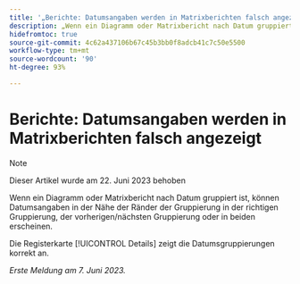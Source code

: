 ```yaml
---
title: '„Berichte: Datumsangaben werden in Matrixberichten falsch angezeigt“'
description: „Wenn ein Diagramm oder Matrixbericht nach Datum gruppiert ist, können Datumsangaben in der Nähe der Ränder der Gruppierung in der richtigen Gruppierung, der vorherigen/nächsten Gruppierung oder in beiden erscheinen.“
hidefromtoc: true
source-git-commit: 4c62a437106b67c45b3bb0f8adcb41c7c50e5500
workflow-type: tm+mt
source-wordcount: '90'
ht-degree: 93%

---
```



# Berichte: Datumsangaben werden in Matrixberichten falsch angezeigt

>[!NOTE]
>
> Dieser Artikel wurde am 22. Juni 2023 behoben

Wenn ein Diagramm oder Matrixbericht nach Datum gruppiert ist, können Datumsangaben in der Nähe der Ränder der Gruppierung in der richtigen Gruppierung, der vorherigen/nächsten Gruppierung oder in beiden erscheinen.

Die Registerkarte [!UICONTROL Details] zeigt die Datumsgruppierungen korrekt an.

_Erste Meldung am 7. Juni 2023._

